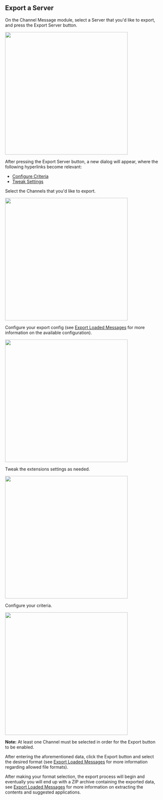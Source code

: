 ## Export a Server
On the Channel Message module, select a Server that you'd like to export, and press the Export Server button.

<img width="400px" src="https://i.imgur.com/llI7g7c.png">

After pressing the Export Server button, a new dialog will appear, where the following hyperlinks become relevant:

 - [Configure Criteria](https://github.com/prathercc/discrub-ext/blob/development/docs/configuring_the_search_criteria.md)
 - [Tweak Settings](https://github.com/prathercc/discrub-ext/blob/development/docs/settings.md)

Select the Channels that you'd like to export.

<img width="400px" src="https://i.imgur.com/l4Xwtna.png">

Configure your export config (see [Export Loaded Messages](https://github.com/prathercc/discrub-ext/blob/development/docs/loading_and_manipulating_messages/export_loaded_messages.md) for more information on the available configuration).

<img width="400px" src="https://i.imgur.com/Ve52bON.png">

Tweak the extensions settings as needed.

<img width="400px" src="https://i.imgur.com/KH9XBzv.png">

Configure your criteria.

<img width="400px" src="https://i.imgur.com/kyneE1i.png">

**Note:** At least one Channel must be selected in order for the Export button to be enabled.

After entering the aforementioned data, click the Export button and select the desired format (see [Export Loaded Messages](https://github.com/prathercc/discrub-ext/blob/development/docs/loading_and_manipulating_messages/export_loaded_messages.md) for more information regarding allowed file formats).

After making your format selection, the export process will begin and eventually you will end up with a ZIP archive containing the exported data, see [Export Loaded Messages](https://) for more information on extracting the contents and suggested applications.
